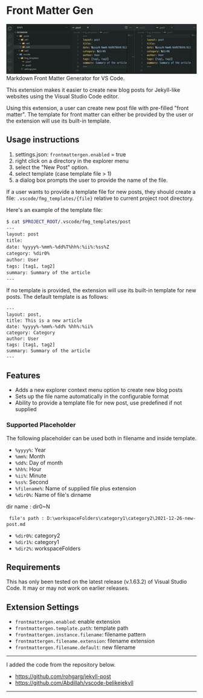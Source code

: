 # Front Matter Gen

![screenshot](./assets/template_test.gif)
Markdown Front Matter Generator for VS Code.

This extension makes it easier to create new blog posts for Jekyll-like
websites using the Visual Studio Code editor.

Using this extension, a user can create new post file with pre-filled
"front matter". The template for front matter can either be provided by the
user or the extension will use its built-in template.

## Usage instructions

1. settings.json: `frontmattergen.enabled` = true
2. right click on a directory in the explorer menu
3. select the "New Post" option.
4. select template (case template file > 1)
5. a dialog box prompts the user
   to provide the name of the file.

If a user wants to provide a template file for new posts, they should create
a file: `.vscode/fmg_templates/{file}` relative to current project root directory.

Here's an example of the template file:

```bash
$ cat $PROJECT_ROOT/.vscode/fmg_templates/post
---
layout: post
title:
date: %yyyy%-%mm%-%dd%T%hh%:%ii%:%ss%Z
category: %dir0%
author: User
tags: [tag1, tag2]
summary: Summary of the article
---
```

If no template is provided, the extension will use its built-in template for
new posts. The default template is as follows:

```
---
layout: post,
title: This is a new article
date: %yyyy%-%mm%-%dd% %hh%:%ii%
category: Category
author: User
tags: [tag1, tag2]
summary: Summary of the article
---
```

## Features

- Adds a new explorer context menu option to create new blog posts
- Sets up the file name automatically in the configurable format
- Ability to provide a template file for new post, use predefined if not supplied

### Supported Placeholder

The following placeholder can be used both in filename and inside template.

- `%yyyy%`: Year
- `%mm%`: Month
- `%dd%`: Day of month
- `%hh%`: Hour
- `%ii%`: Minute
- `%ss%`: Second
- `%filename%`: Name of supplied file plus extension
- `%dir0%`: Name of file's dirname

dir name : dir0~N

```
 file's path : D:\workspaceFolders\category1\category2\2021-12-26-new-post.md
```

- `%dir0%`: category2
- `%dir1%`: category1
- `%dir2%`: workspaceFolders

## Requirements

This has only been tested on the latest release (v.1.63.2) of Visual Studio
Code. It may or may not work on earlier releases.

## Extension Settings

- `frontmattergen.enabled`: enable extension
- `frontmattergen.template.path`: template path
- `frontmattergen.instance.filename`: filename pattern
- `frontmattergen.filename.extension`: filename extension
- `frontmattergen.filename.default`: new filename

---

I added the code from the repository below.

- https://github.com/rohgarg/jekyll-post
- https://github.com/Abdillah/vscode-belikejekyll

---
